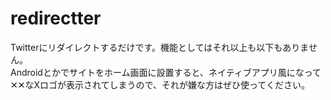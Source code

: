 # redirectter
Twitterにリダイレクトするだけです。機能としてはそれ以上も以下もありません。 <br>Androidとかでサイトをホーム画面に設置すると、ネイティブアプリ風になって✕✕なXロゴが表示されてしまうので、それが嫌な方はぜひ使ってください。
